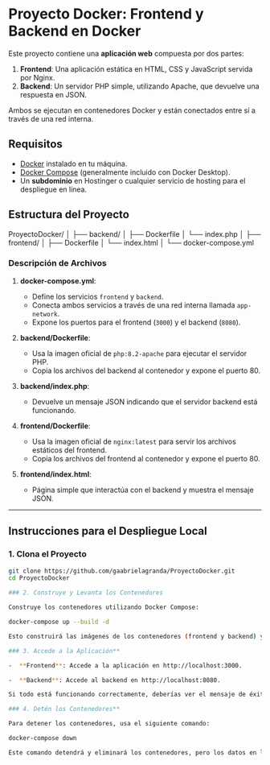 # Proyecto Docker: Frontend y Backend en Docker

Este proyecto contiene una **aplicación web** compuesta por dos partes:
1. **Frontend**: Una aplicación estática en HTML, CSS y JavaScript servida por Nginx.
2. **Backend**: Un servidor PHP simple, utilizando Apache, que devuelve una respuesta en JSON.

Ambos se ejecutan en contenedores Docker y están conectados entre sí a través de una red interna.

## Requisitos

- [Docker](https://www.docker.com/products/docker-desktop) instalado en tu máquina.
- [Docker Compose](https://docs.docker.com/compose/) (generalmente incluido con Docker Desktop).
- Un **subdominio** en Hostinger o cualquier servicio de hosting para el despliegue en línea.

## Estructura del Proyecto

ProyectoDocker/
│
├── backend/
│   ├── Dockerfile
│   └── index.php
│
├── frontend/
│   ├── Dockerfile
│   └── index.html
│
└── docker-compose.yml

### Descripción de Archivos

1. **docker-compose.yml**:
   - Define los servicios `frontend` y `backend`.
   - Conecta ambos servicios a través de una red interna llamada `app-network`.
   - Expone los puertos para el frontend (`3000`) y el backend (`8080`).

2. **backend/Dockerfile**:
   - Usa la imagen oficial de `php:8.2-apache` para ejecutar el servidor PHP.
   - Copia los archivos del backend al contenedor y expone el puerto 80.

3. **backend/index.php**:
   - Devuelve un mensaje JSON indicando que el servidor backend está funcionando.

4. **frontend/Dockerfile**:
   - Usa la imagen oficial de `nginx:latest` para servir los archivos estáticos del frontend.
   - Copia los archivos del frontend al contenedor y expone el puerto 80.

5. **frontend/index.html**:
   - Página simple que interactúa con el backend y muestra el mensaje JSON.

---

## Instrucciones para el Despliegue Local

### 1. Clona el Proyecto

```bash
git clone https://github.com/gaabrielagranda/ProyectoDocker.git
cd ProyectoDocker

### 2. Construye y Levanta los Contenedores

Construye los contenedores utilizando Docker Compose:

docker-compose up --build -d

Esto construirá las imágenes de los contenedores (frontend y backend) y los iniciará en segundo plano.

### 3. Accede a la Aplicación**

-  **Frontend**: Accede a la aplicación en http://localhost:3000.

-  **Backend**: Accede al backend en http://localhost:8080.

Si todo está funcionando correctamente, deberías ver el mensaje de éxito tanto en el frontend como en el backend.

### 4. Detén los Contenedores**

Para detener los contenedores, usa el siguiente comando:

docker-compose down

Este comando detendrá y eliminará los contenedores, pero los datos en las imágenes no se perderán.